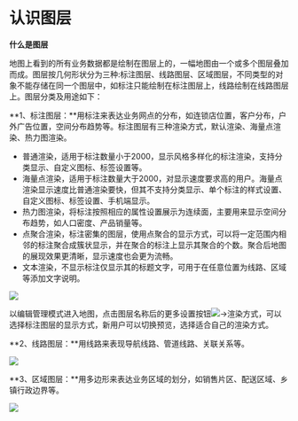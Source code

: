 # 认识图层
**什么是图层**

地图上看到的所有业务数据都是绘制在图层上的，一幅地图由一个或多个图层叠加而成。图层按几何形状分为三种:标注图层、线路图层、区域图层，不同类型的对象不能存储在同一个图层中，如标注只能绘制在标注图层上，线路绘制在线路图层上。图层分类及用途如下：

**1、标注图层：**用标注来表达业务网点的分布，如连锁店位置，客户分布，户外广告位置，空间分布趋势等。标注图层有三种渲染方式，默认渲染、海量点渲染、热力图渲染。

- 普通渲染，适用于标注数量小于2000，显示风格多样化的标注渲染，支持分类显示、自定义图标、标签设置等。
- 海量点渲染，适用于标注数量大于2000，对显示速度要求高的用户。海量点渲染显示速度比普通渲染要快，但其不支持分类显示、单个标注的样式设置、自定义图标、标签设置、手机端显示。
- 热力图渲染，将标注按照相应的属性设置展示为连续面，主要用来显示空间分布趋势，如人口密度、产品销量等。
- 点聚合渲染，标注密集的图层，使用点聚合的显示方式，可以将一定范围内相邻的标注聚合成簇状显示，并在聚合的标注上显示其聚合的个数。聚合后地图的展现效果更清晰，显示速度也会更为流畅。
- 文本渲染，不显示标注仅显示其的标题文字，可用于在任意位置为线路、区域等添加文字说明。

![](https://pic.dituwuyou.com/map%2Fpicture%2Fmark-layer-all.png)

以编辑管理模式进入地图，点击图层名称后的更多设置按钮![](https://pic.dituwuyou.com/map%2Fpicture%2Ficon%2Flayersetting.png)->渲染方式，可以选择标注图层的显示方式，新用户可以切换预览，选择适合自己的渲染方式。

**2、线路图层：**用线路来表现导航线路、管道线路、关联关系等。

![](https://pic.dituwuyou.com/map%2Fpicture%2Fline-layer.png)

**3、区域图层：**用多边形来表达业务区域的划分，如销售片区、配送区域、乡镇行政边界等。

![](https://pic.dituwuyou.com/map%2Fpicture%2Fregion-layer.png)
